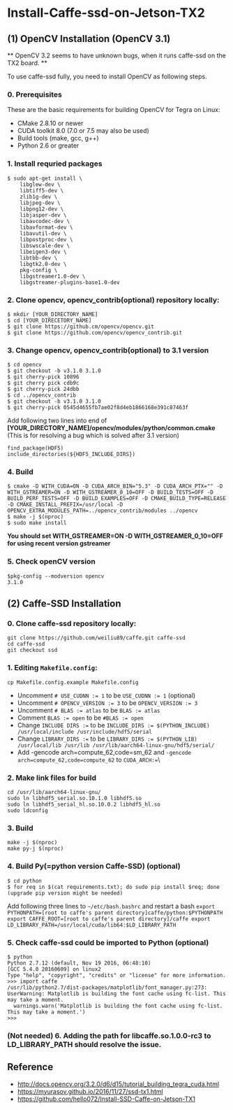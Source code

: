 # Install-Caffe-ssd-on-Jetson-TX2

## (1) OpenCV Installation (OpenCV 3.1)
** OpenCV 3.2 seems to have unknown bugs, when it runs caffe-ssd on the TX2 board. **

To use caffe-ssd fully, you need to install OpenCV as following steps. 
### 0. Prerequisites
These are the basic requirements for building OpenCV for Tegra on Linux:
* CMake 2.8.10 or newer
* CUDA toolkit 8.0 (7.0 or 7.5 may also be used)
* Build tools (make, gcc, g++)
* Python 2.6 or greater

### 1. Install requried packages
```
$ sudo apt-get install \
    libglew-dev \
    libtiff5-dev \
    zlib1g-dev \
    libjpeg-dev \
    libpng12-dev \
    libjasper-dev \
    libavcodec-dev \
    libavformat-dev \
    libavutil-dev \
    libpostproc-dev \
    libswscale-dev \
    libeigen3-dev \
    libtbb-dev \
    libgtk2.0-dev \
    pkg-config \
    libgstreamer1.0-dev \
    libgstreamer-plugins-base1.0-dev
```

### 2. Clone opencv, opencv_contrib(optional) repository locally:
```
$ mkdir [YOUR_DIRECTORY_NAME]
$ cd [YOUR_DIRECETORY_NAME]
$ git clone https://github.cm/opencv/opencv.git
$ git clone https://github.com/opencv/opencv_contrib.git
```

### 3. Change opencv, opencv_contrib(optional) to 3.1 version 
```
$ cd opencv
$ git checkout -b v3.1.0 3.1.0
$ git cherry-pick 10896
$ git cherry pick cdb9c
$ git cherry-pick 24dbb
$ cd ../opencv_contrib
$ git checkout -b v3.1.0 3.1.0
$ git cherry-pick 0545d4655fb7ae02f8d4eb1866168e391c87463f
```

 Add following two lines into end of **[YOUR_DIRECTORY_NAME]/opencv/modules/python/common.cmake**
 (This is for resolving a bug which is solved after 3.1 version) 
```
find_package(HDF5)
include_directories(${HDF5_INCLUDE_DIRS})
```


### 4. Build 
```
$ cmake -D WITH_CUDA=ON -D CUDA_ARCH_BIN="5.3" -D CUDA_ARCH_PTX="" -D WITH_GSTREAMER=ON -D WITH_GSTREAMER_0_10=OFF -D BUILD_TESTS=OFF -D BUILD_PERF_TESTS=OFF -D BUILD_EXAMPLES=OFF -D CMAKE_BUILD_TYPE=RELEASE -D CMAKE_INSTALL_PREFIX=/usr/local -D OPENCV_EXTRA_MODULES_PATH=../opencv_contrib/modules ../opencv
$ make -j $(nproc)
$ sudo make install
```
**You should set WITH_GSTREAMER=ON -D WITH_GSTREAMER_0_10=OFF for using recent version gstreamer**

### 5. Check openCV version
```
$pkg-config --modversion opencv
3.1.0
```
## (2) Caffe-SSD Installation 

### 0. Clone caffe-ssd repository locally:
```
git clone https://github.com/weiliu89/caffe.git caffe-ssd
cd caffe-ssd
git checkout ssd 
```

### 1. Editing `Makefile.config`: 
```
cp Makefile.config.example Makefile.config
```
* Uncomment `# USE_CUDNN := 1` to be `USE_CUDNN := 1` (optional)
* Uncomment `# OPENCV_VERSION := 3` to be `OPENCV_VERSION := 3` 
* Uncomment `# BLAS := atlas` to be `BLAS := atlas`
* Comment `BLAS := open` to be `#BLAS := open`
* Change `INCLUDE DIRS :=` to be `INCLUDE_DIRS := $(PYTHON_INCLUDE) /usr/local/include /usr/include/hdf5/serial`
* Change `LIBRARY_DIRS :=` to be `LIBRARY_DIRS := $(PYTHON_LIB) /usr/local/lib /usr/lib /usr/lib/aarch64-linux-gnu/hdf5/serial/`
* Add -gencode arch=compute_62,code=sm_62  and `-gencode arch=compute_62,code=compute_62` to `CUDA_ARCH:=`\


### 2. Make link files for build
```
cd /usr/lib/aarch64-linux-gnu/
sudo ln libhdf5_serial.so.10.1.0 libhdf5.so
sudo ln libhdf5_serial_hl.so.10.0.2 libhdf5_hl.so
sudo ldconfig
```

### 3. Build
```
make -j $(nproc)
make py-j $(nproc)
```

### 4. Build Py(=python version Caffe-SSD) (optional) 
```
$ cd python 
$ for req in $(cat requirements.txt); do sudo pip install $req; done
(upgrade pip version might be needed)
```

Add following three lines to `~/etc/bash.bashrc` and restart a bash 
``
export PYTHONPATH=[root to caffe's parent directory]caffe/python:$PYTHONPATH
export CAFFE_ROOT=[root to caffe's parent directory]/caffe
export LD_LIBRARY_PATH=/usr/local/cuda/lib64:$LD_LIBRARY_PATH
``


### 5. Check caffe-ssd could be imported to Python (optional)
```
$ python
Python 2.7.12 (default, Nov 19 2016, 06:48:10) 
[GCC 5.4.0 20160609] on linux2
Type "help", "copyright", "credits" or "license" for more information.
>>> import caffe
/usr/lib/python2.7/dist-packages/matplotlib/font_manager.py:273: UserWarning: Matplotlib is building the font cache using fc-list. This may take a moment.
  warnings.warn('Matplotlib is building the font cache using fc-list. This may take a moment.')
>>> 
```

### (Not needed) 6. Adding the path for libcaffe.so.1.0.0-rc3 to LD_LIBRARY_PATH should resolve the issue.

## Reference
- http://docs.opencv.org/3.2.0/d6/d15/tutorial_building_tegra_cuda.html
- https://myurasov.github.io/2016/11/27/ssd-tx1.html
- https://github.com/hello072/Install-SSD-Caffe-on-Jetson-TX1
